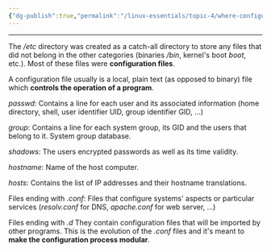 ```yaml
---
{"dg-publish":true,"permalink":"/linux-essentials/topic-4/where-configuration-files-are-stored/","noteIcon":""}
---
```


---
The _/etc_ directory was created as a catch-all directory to store any files that did not belong in the other categories (binaries _/bin_, kernel's boot _boot_, etc.). Most of these files were **configuration files**.

A configuration file usually is a local, plain text (as opposed to binary) file which **controls the operation of a program**.

_passwd_: Contains a line for each user and its associated information (home directory, shell, user identifier UID, group identifier GID, …)

_group_: Contains a line for each system group, its GID and the users that belong to it. System group database.

_shadows_: The users encrypted passwords as well as its time validity.

_hostname_: Name of the host computer.

_hosts_: Contains the list of IP addresses and their hostname translations.

Files ending with _.conf_: Files that configure systems' aspects or particular services (_resolv.conf_ for DNS, _apache.conf_ for web server, …)

Files ending with _.d_ They contain configuration files that will be imported by other programs. This is the evolution of the _.conf_ files and it's meant to **make the configuration process modular**.

